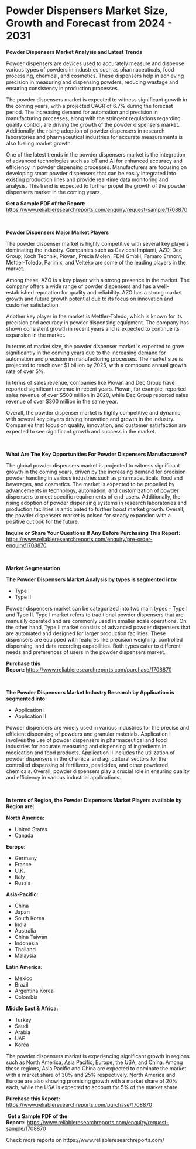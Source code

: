 <p><h1>Powder Dispensers Market Size, Growth and Forecast from 2024 - 2031</h1></p><p><strong>Powder Dispensers Market Analysis and Latest Trends</strong></p>
<p><p>Powder dispensers are devices used to accurately measure and dispense various types of powders in industries such as pharmaceuticals, food processing, chemical, and cosmetics. These dispensers help in achieving precision in measuring and dispensing powders, reducing wastage and ensuring consistency in production processes.</p><p>The powder dispensers market is expected to witness significant growth in the coming years, with a projected CAGR of 6.7% during the forecast period. The increasing demand for automation and precision in manufacturing processes, along with the stringent regulations regarding quality control, are driving the growth of the powder dispensers market. Additionally, the rising adoption of powder dispensers in research laboratories and pharmaceutical industries for accurate measurements is also fueling market growth.</p><p>One of the latest trends in the powder dispensers market is the integration of advanced technologies such as IoT and AI for enhanced accuracy and efficiency in powder dispensing processes. Manufacturers are focusing on developing smart powder dispensers that can be easily integrated into existing production lines and provide real-time data monitoring and analysis. This trend is expected to further propel the growth of the powder dispensers market in the coming years.</p></p>
<p><strong>Get a Sample PDF of the Report:&nbsp;</strong> <a href="https://www.reliableresearchreports.com/enquiry/request-sample/1708870">https://www.reliableresearchreports.com/enquiry/request-sample/1708870</a></p>
<p>&nbsp;</p>
<p><strong>Powder Dispensers Major Market Players</strong></p>
<p><p>The powder dispenser market is highly competitive with several key players dominating the industry. Companies such as Cavicchi Impianti, AZO, Dec Group, Koch Technik, Piovan, Precia Molen, FDM GmbH, Famaro Ermont, Mettler-Toledo, Parimix, and Velteko are some of the leading players in the market.</p><p>Among these, AZO is a key player with a strong presence in the market. The company offers a wide range of powder dispensers and has a well-established reputation for quality and reliability. AZO has a strong market growth and future growth potential due to its focus on innovation and customer satisfaction.</p><p>Another key player in the market is Mettler-Toledo, which is known for its precision and accuracy in powder dispensing equipment. The company has shown consistent growth in recent years and is expected to continue its expansion in the market.</p><p>In terms of market size, the powder dispenser market is expected to grow significantly in the coming years due to the increasing demand for automation and precision in manufacturing processes. The market size is projected to reach over $1 billion by 2025, with a compound annual growth rate of over 5%.</p><p>In terms of sales revenue, companies like Piovan and Dec Group have reported significant revenue in recent years. Piovan, for example, reported sales revenue of over $500 million in 2020, while Dec Group reported sales revenue of over $300 million in the same year.</p><p>Overall, the powder dispenser market is highly competitive and dynamic, with several key players driving innovation and growth in the industry. Companies that focus on quality, innovation, and customer satisfaction are expected to see significant growth and success in the market.</p></p>
<p>&nbsp;</p>
<p><strong>What Are The Key Opportunities For Powder Dispensers Manufacturers?</strong></p>
<p><p>The global powder dispensers market is projected to witness significant growth in the coming years, driven by the increasing demand for precision powder handling in various industries such as pharmaceuticals, food and beverages, and cosmetics. The market is expected to be propelled by advancements in technology, automation, and customization of powder dispensers to meet specific requirements of end-users. Additionally, the rising adoption of powder dispensing systems in research laboratories and production facilities is anticipated to further boost market growth. Overall, the powder dispensers market is poised for steady expansion with a positive outlook for the future.</p></p>
<p><strong>Inquire or Share Your Questions If Any Before Purchasing This Report:</strong> <a href="https://www.reliableresearchreports.com/enquiry/pre-order-enquiry/1708870">https://www.reliableresearchreports.com/enquiry/pre-order-enquiry/1708870</a></p>
<p>&nbsp;</p>
<p><strong>Market Segmentation</strong></p>
<p><strong>The Powder Dispensers Market Analysis by types is segmented into:</strong></p>
<p><ul><li>Type I</li><li>Type II</li></ul></p>
<p><p>Powder dispensers market can be categorized into two main types - Type I and Type II. Type I market refers to traditional powder dispensers that are manually operated and are commonly used in smaller scale operations. On the other hand, Type II market consists of advanced powder dispensers that are automated and designed for larger production facilities. These dispensers are equipped with features like precision weighing, controlled dispensing, and data recording capabilities. Both types cater to different needs and preferences of users in the powder dispensers market.</p></p>
<p><strong>Purchase this Report:&nbsp;</strong><a href="https://www.reliableresearchreports.com/purchase/1708870">https://www.reliableresearchreports.com/purchase/1708870</a></p>
<p>&nbsp;</p>
<p><strong>The Powder Dispensers Market Industry Research by Application is segmented into:</strong></p>
<p><ul><li>Application I</li><li>Application II</li></ul></p>
<p><p>Powder dispensers are widely used in various industries for the precise and efficient dispensing of powders and granular materials. Application I involves the use of powder dispensers in pharmaceutical and food industries for accurate measuring and dispensing of ingredients in medication and food products. Application II includes the utilization of powder dispensers in the chemical and agricultural sectors for the controlled dispensing of fertilizers, pesticides, and other powdered chemicals. Overall, powder dispensers play a crucial role in ensuring quality and efficiency in various industrial applications.</p></p>
<p>&nbsp;</p>
<p><strong>In terms of Region, the Powder Dispensers Market Players available by Region are:</strong></p>
<p>
    <p> <strong> North America: </strong>
        <ul>
            <li>United States</li>
            <li>Canada</li>
        </ul>
        </p> 
    <p> <strong> Europe: </strong>
        <ul>
            <li>Germany</li>
            <li>France</li>
            <li>U.K.</li>
            <li>Italy</li>
            <li>Russia</li>
        </ul>
        </p> 
    <p> <strong> Asia-Pacific: </strong>
        <ul>
            <li>China</li>
            <li>Japan</li>
            <li>South Korea</li>
            <li>India</li>
            <li>Australia</li>
            <li>China Taiwan</li>
            <li>Indonesia</li>
            <li>Thailand</li>
            <li>Malaysia</li>
        </ul>
        </p> 
    <p> <strong> Latin America: </strong>
        <ul>
            <li>Mexico</li>
            <li>Brazil</li>
            <li>Argentina Korea</li>
            <li>Colombia</li>
        </ul>
        </p> 
    <p> <strong> Middle East & Africa: </strong>
        <ul>
            <li>Turkey</li>
            <li>Saudi</li>
            <li>Arabia</li>
            <li>UAE</li>
            <li>Korea</li>
        </ul>
    </p>
    </p>
<p><p>The powder dispensers market is experiencing significant growth in regions such as North America, Asia Pacific, Europe, the USA, and China. Among these regions, Asia Pacific and China are expected to dominate the market with a market share of 30% and 25% respectively. North America and Europe are also showing promising growth with a market share of 20% each, while the USA is expected to account for 5% of the market share.</p></p>
<p><strong>Purchase this Report: </strong><a href="https://www.reliableresearchreports.com/purchase/1708870">https://www.reliableresearchreports.com/purchase/1708870</a></p>
<p>&nbsp;<strong>Get a Sample PDF of the Report:&nbsp;&nbsp;</strong><a href="https://www.reliableresearchreports.com/enquiry/request-sample/1708870">https://www.reliableresearchreports.com/enquiry/request-sample/1708870</a></p>
<p><strong></strong></p>
<p>Check more reports on https://www.reliableresearchreports.com/</p>